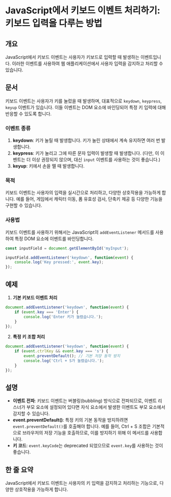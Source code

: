 <!--
Meta Description: # JavaScript에서 키보드 이벤트 처리하기: 키보드 입력을 다루는 방법 ## 개요 JavaScript에서 키보드 이벤트는 사용자가 키보드로 입력할 때 발생하는 이벤트입니다. 이러한 이벤트를 사용하여 웹 애플리케이션에서 사용자 입력을 감지하고 처리할 수 있습니다....
Meta Keywords: event, 키보드, 이벤트는, 이벤트, keydown
-->

# JavaScript에서 키보드 이벤트 처리하기: 키보드 입력을 다루는 방법

## 개요
JavaScript에서 키보드 이벤트는 사용자가 키보드로 입력할 때 발생하는 이벤트입니다. 이러한 이벤트를 사용하여 웹 애플리케이션에서 사용자 입력을 감지하고 처리할 수 있습니다.

## 문서
키보드 이벤트는 사용자가 키를 눌렀을 때 발생하며, 대표적으로 `keydown`, `keypress`, `keyup` 이벤트가 있습니다. 이들 이벤트는 DOM 요소에 바인딩되어 특정 키 입력에 대해 반응할 수 있도록 합니다.

### 이벤트 종류
1. **keydown**: 키가 눌릴 때 발생합니다. 키가 눌린 상태에서 계속 유지하면 여러 번 발생합니다.
2. **keypress**: 키가 눌리고 그에 따른 문자 입력이 발생할 때 발생합니다. (다만, 이 이벤트는 더 이상 권장되지 않으며, 대신 `input` 이벤트를 사용하는 것이 좋습니다.)
3. **keyup**: 키에서 손을 뗄 때 발생합니다.

### 목적
키보드 이벤트는 사용자의 입력을 실시간으로 처리하고, 다양한 상호작용을 가능하게 합니다. 예를 들어, 게임에서 캐릭터 이동, 폼 유효성 검사, 단축키 제공 등 다양한 기능을 구현할 수 있습니다.

### 사용법
키보드 이벤트를 사용하기 위해서는 JavaScript의 `addEventListener` 메서드를 사용하여 특정 DOM 요소에 이벤트를 바인딩합니다.

```javascript
const inputField = document.getElementById('myInput');

inputField.addEventListener('keydown', function(event) {
    console.log('Key pressed:', event.key);
});
```

## 예제
1. **기본 키보드 이벤트 처리**

```javascript
document.addEventListener('keydown', function(event) {
    if (event.key === 'Enter') {
        console.log('Enter 키가 눌렸습니다.');
    }
});
```

2. **특정 키 조합 처리**

```javascript
document.addEventListener('keydown', function(event) {
    if (event.ctrlKey && event.key === 's') {
        event.preventDefault(); // 기본 저장 동작 방지
        console.log('Ctrl + S가 눌렸습니다.');
    }
});
```

## 설명
- **이벤트 전파**: 키보드 이벤트는 버블링(bubbling) 방식으로 전파되므로, 이벤트 리스너가 부모 요소에 설정되어 있다면 자식 요소에서 발생한 이벤트도 부모 요소에서 감지할 수 있습니다.
- **event.preventDefault()**: 특정 키의 기본 동작을 방지하려면 `event.preventDefault()`를 호출해야 합니다. 예를 들어, Ctrl + S 조합은 기본적으로 브라우저의 저장 기능을 호출하므로, 이를 방지하기 위해 이 메서드를 사용합니다.
- **키 코드**: `event.keyCode`는 deprecated 되었으므로 `event.key`를 사용하는 것이 좋습니다.

## 한 줄 요약
JavaScript에서 키보드 이벤트는 사용자의 키 입력을 감지하고 처리하는 기능으로, 다양한 상호작용을 가능하게 합니다.